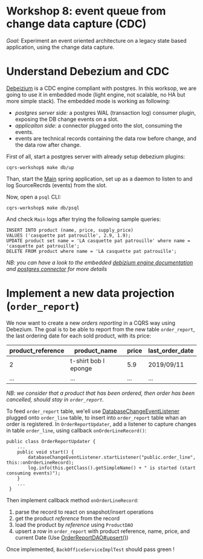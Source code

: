 # Workshop 8: event queue from change data capture (CDC)

_Goal:_ 
Experiment an event oriented architecture on a legacy state based application, using the change data capture.

# Understand Debezium and CDC
[Debeizium](https://debezium.io/) is a CDC engine compliant with postgres. 
In this worksop, we are going to use it in embedded mode (light engine, not scalable, no HA but more simple stack).
The embedded mode is working as following:
* *postgres server side:* a postgres WAL (transaction log) consumer plugin, exposing the DB change events on a slot.
* *applicaiton side*: a connector plugged onto the slot, consuming the events.
* events are technical records containing the data row before change, and the data row after change.

First of all, start a postgres server with already setup debezium plugins:
``` 
cqrs-workshop$ make db/up
```
Than, start the [Main](src/main/java/fr/soat/cqrs/Main.java) spring application, set up as a daemon to listen to and log SourceRecrds (events) from the slot.

Now, open a `psql` CLI:
``` 
cqrs-workshop$ make db/psql
```
And check `Main` logs after trying the following sample queries:
``` 
INSERT INTO product (name, price, supply_price)
VALUES ('casquette pat patrouille', 2.9, 1.9);
UPDATE product set name = 'LA casquette pat patrouille' where name = 'casquette pat patrouille';
DELETE FROM product where name = 'LA casquette pat patrouille';
``` 

*NB: you can have a look to the embedded [debizium engine documentation](https://debezium.io/docs/embedded/#in_the_code) and [postgres connector](https://debezium.io/docs/connectors/postgresql) for more details*

# Implement a new data projection (`order_report`)
We now want to create a new *orders reporting* in a CQRS way using Debezium.
The goal is to be able to report from the new table `order_report`, the last ordering date for each sold product, with its price:

|product_reference|product_name          |price|last_order_date|
|-----------------|----------------------|-----|---------------|
| 2               |t-shirt bob l eponge  | 5.9 |  2019/09/11   |
| ...             |        ...           | ... |  ...          |   

*NB: we consider that a product that has been ordered, then order has been cancelled, should stay in `order_report`.*

To feed `order_report` table, we'ell use [DatabaseChangeEventListener](src/main/java/fr/soat/cqrs/service/backoffice/DatabaseChangeEventListener.java) plugged onto `order_line` table, to insert into `order_report` table whan an order is registered.
In `OrderReportUpdater`, add a listener to capture changes in table `order_line`, using callback `onOrderLineRecord()`:
``` 
public class OrderReportUpdater {
    ...
    public void start() {
        databaseChangeEventListener.startListener("public.order_line", this::onOrderLineRecord);
        log.info(this.getClass().getSimpleName() + " is started (start consuming events)");
    }
    ...
 }
```
Then implement callback method `onOrderLineRecord`:
1. parse the record to react on snapshot/insert operations
2. get the product *reference* from the record
3. load the product by *reference* using `ProductDAO`
4. upsert a row in `order_report` with product reference, name, price, and current Date (Use [OrderReportDAO#upsert()](src/main/java/fr/soat/cqrs/dao/OrderReportDAO.java#L7))

Once implemented, `BackOfficeServiceImplTest` should pass green !
